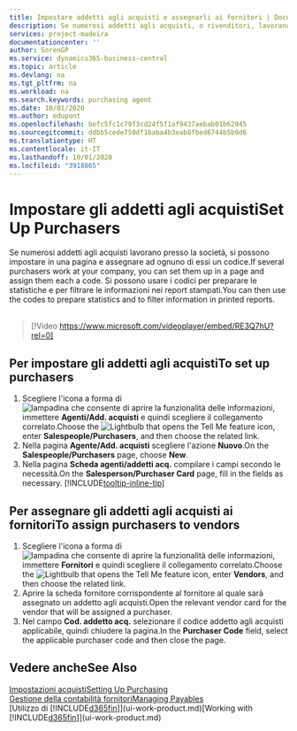 ```yaml
---
title: Impostare addetti agli acquisti e assegnarli ai fornitori | Documenti Microsoft
description: Se numerosi addetti agli acquisti, o rivenditori, lavorano presso la società, è possibile organizzarli per analisi statistiche.
services: project-madeira
documentationcenter: ''
author: SorenGP
ms.service: dynamics365-business-central
ms.topic: article
ms.devlang: na
ms.tgt_pltfrm: na
ms.workload: na
ms.search.keywords: purchasing agent
ms.date: 10/01/2020
ms.author: edupont
ms.openlocfilehash: befc5fc1c79f3cd24f5f1af9437aebab01b62945
ms.sourcegitcommit: ddbb5cede750df1baba4b3eab8fbed6744b5b9d6
ms.translationtype: HT
ms.contentlocale: it-IT
ms.lasthandoff: 10/01/2020
ms.locfileid: "3918865"
---
```

# <a name="set-up-purchasers"></a><span data-ttu-id="66b3b-103">Impostare gli addetti agli acquisti</span><span class="sxs-lookup"><span data-stu-id="66b3b-103">Set Up Purchasers</span></span>
<span data-ttu-id="66b3b-104">Se numerosi addetti agli acquisti lavorano presso la società, si possono impostare in una pagina e assegnare ad ognuno di essi un codice.</span><span class="sxs-lookup"><span data-stu-id="66b3b-104">If several purchasers work at your company, you can set them up in a page and assign them each a code.</span></span> <span data-ttu-id="66b3b-105">Si possono usare i codici per preparare le statistiche e per filtrare le informazioni nei report stampati.</span><span class="sxs-lookup"><span data-stu-id="66b3b-105">You can then use the codes to prepare statistics and to filter information in printed reports.</span></span><br><br>  

> [!Video https://www.microsoft.com/videoplayer/embed/RE3Q7hU?rel=0]

## <a name="to-set-up-purchasers"></a><span data-ttu-id="66b3b-106">Per impostare gli addetti agli acquisti</span><span class="sxs-lookup"><span data-stu-id="66b3b-106">To set up purchasers</span></span>
1. <span data-ttu-id="66b3b-107">Scegliere l'icona a forma di ![lampadina che consente di aprire la funzionalità delle informazioni](media/ui-search/search_small.png "Informazioni sull'operazione che si desidera eseguire"), immettere **Agenti/Add. acquisti** e quindi scegliere il collegamento correlato.</span><span class="sxs-lookup"><span data-stu-id="66b3b-107">Choose the ![Lightbulb that opens the Tell Me feature](media/ui-search/search_small.png "Tell me what you want to do") icon, enter **Salespeople/Purchasers**, and then choose the related link.</span></span>
2. <span data-ttu-id="66b3b-108">Nella pagina **Agente/Add. acquisti** scegliere l'azione **Nuovo**.</span><span class="sxs-lookup"><span data-stu-id="66b3b-108">On the **Salespeople/Purchasers** page, choose **New**.</span></span>
3. <span data-ttu-id="66b3b-109">Nella pagina **Scheda agenti/addetti acq.** compilare i campi secondo le necessità.</span><span class="sxs-lookup"><span data-stu-id="66b3b-109">On the **Salesperson/Purchaser Card** page, fill in the fields as necessary.</span></span> [!INCLUDE[tooltip-inline-tip](includes/tooltip-inline-tip_md.md)]

## <a name="to-assign-purchasers-to-vendors"></a><span data-ttu-id="66b3b-110">Per assegnare gli addetti agli acquisti ai fornitori</span><span class="sxs-lookup"><span data-stu-id="66b3b-110">To assign purchasers to vendors</span></span>
1. <span data-ttu-id="66b3b-111">Scegliere l'icona a forma di ![lampadina che consente di aprire la funzionalità delle informazioni](media/ui-search/search_small.png "Informazioni sull'operazione che si desidera eseguire"), immettere **Fornitori** e quindi scegliere il collegamento correlato.</span><span class="sxs-lookup"><span data-stu-id="66b3b-111">Choose the ![Lightbulb that opens the Tell Me feature](media/ui-search/search_small.png "Tell me what you want to do") icon, enter **Vendors**, and then choose the related link.</span></span>
2. <span data-ttu-id="66b3b-112">Aprire la scheda fornitore corrispondente al fornitore al quale sarà assegnato un addetto agli acquisti.</span><span class="sxs-lookup"><span data-stu-id="66b3b-112">Open the relevant vendor card for the vendor that will be assigned a purchaser.</span></span>
3. <span data-ttu-id="66b3b-113">Nel campo **Cod. addetto acq.** selezionare il codice addetto agli acquisti applicabile, quindi chiudere la pagina.</span><span class="sxs-lookup"><span data-stu-id="66b3b-113">In the **Purchaser Code** field, select the applicable purchaser code and then close the page.</span></span>

## <a name="see-also"></a><span data-ttu-id="66b3b-114">Vedere anche</span><span class="sxs-lookup"><span data-stu-id="66b3b-114">See Also</span></span>
[<span data-ttu-id="66b3b-115">Impostazioni acquisti</span><span class="sxs-lookup"><span data-stu-id="66b3b-115">Setting Up Purchasing</span></span>](purchasing-setup-purchasing.md)  
[<span data-ttu-id="66b3b-116">Gestione della contabilità fornitori</span><span class="sxs-lookup"><span data-stu-id="66b3b-116">Managing Payables</span></span>](payables-manage-payables.md)  
<span data-ttu-id="66b3b-117">[Utilizzo di [!INCLUDE[d365fin](includes/d365fin_md.md)]](ui-work-product.md)</span><span class="sxs-lookup"><span data-stu-id="66b3b-117">[Working with [!INCLUDE[d365fin](includes/d365fin_md.md)]](ui-work-product.md)</span></span>
